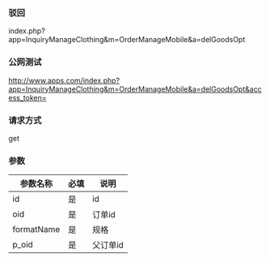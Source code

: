 ### **驳回**
index.php?app=InquiryManageClothing&m=OrderManageMobile&a=delGoodsOpt

### **公网测试**
http://www.apps.com/index.php?app=InquiryManageClothing&m=OrderManageMobile&a=delGoodsOpt&access_token=
### **请求方式**
get


### **参数**
| 参数名称  |必填|     说明      |
|------|-----|------|
| id| 是 |   id|
| oid| 是 |订单id|
| formatName| 是 |规格|
| p_oid| 是 |父订单id|